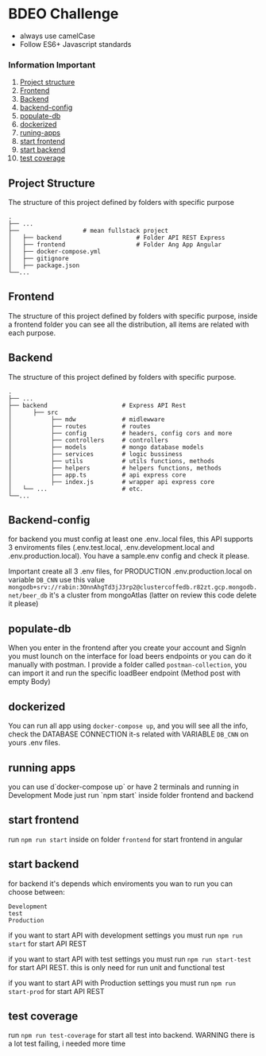 # BDEO Challenge

- always use camelCase
- Follow ES6+ Javascript standards

### Information Important

1. [Project structure](#projectstructure)
2. [Frontend](#frontend)
3. [Backend](#backend)
4. [backend-config](#backend-config)
5. [populate-db](#populate-db)
6. [dockerized](#dockerized)
7. [runing-apps](#runing-apps)
8. [start frontend](#startfront)
9. [start backend](#startback)
10. [test coverage](#unittest)

## Project Structure

<a name="projectstructure"/>

The structure of this project defined by folders with specific purpose

```
.
├── ...
├──                  # mean fullstack project
│   ├── backend                     # Folder API REST Express
│   ├── frontend                    # Folder Ang App Angular
│   ├── docker-compose.yml
│   ├── gitignore
│   ├── package.json
└──...
```

## Frontend

<a name="frontend"/>

The structure of this project defined by folders with specific purpose, inside a frontend folder you can see all the distribution, all items are related with each purpose.

## Backend

<a name="backend"/>

The structure of this project defined by folders with specific purpose.

```
.
├── ...
├── backend                     # Express API Rest
│      ├── src
│           ├── mdw             # midlewware
│           ├── routes          # routes
│           ├── config          # headers, config cors and more
│           ├── controllers     # controllers
│           ├── models          # mongo database models
│           ├── services        # logic bussiness
│           ├── utils           # utils functions, methods
│           ├── helpers         # helpers functions, methods
│           ├── app.ts          # api express core
│           ├── index.js        # wrapper api express core
│   └── ...                     # etc.
└──...
```

## Backend-config

<a name="backend-config"/>
for backend you must config at least one .env.<enviroment-name>.local files, this API supports 3 enviroments files (.env.test.local, .env.development.local and .env.production.local). You have a sample.env config and check it please.

Important create all 3 .env files, for PRODUCTION .env.production.local on variable `DB_CNN` use this value `mongodb+srv://rabin:3OnnAhgTd3jJ3rp2@clustercoffedb.r82zt.gcp.mongodb.net/beer_db` it's a cluster from mongoAtlas (latter on review this code delete it please)

## populate-db

<a name="populate-db"/>

When you enter in the frontend after you create your account and SignIn you must lounch on the interface for load beers endpoints or you can do it manually with postman. I provide a folder called `postman-collection`, you can import it and run the specific loadBeer endpoint (Method post with empty Body)

## dockerized

<a name="dockerized"/>

You can run all app using `docker-compose up`, and you will see all the info, check the DATABASE CONNECTION it-s related with VARIABLE `DB_CNN` on yours .env files.

## running apps

<a name="runing-apps"/>
you can use d`docker-compose up` or have 2 terminals and running in Development Mode just run `npm start` inside folder frontend and backend

## start frontend

<a name="startfront"/>

run `npm run start` inside on folder `frontend` for start frontend in angular

## start backend

<a name="startback"/>

for backend it's depends which enviroments you wan to run you can choose between:

```
Development
test
Production
```

if you want to start API with development settings you must run `npm run start` for start API REST

if you want to start API with test settings you must run `npm run start-test` for start API REST. this is only need for run unit and functional test

if you want to start API with Production settings you must run `npm run start-prod` for start API REST

## test coverage

<a name="unittest"/>

run `npm run test-coverage` for start all test into backend. WARNING there is a lot test failing, i needed more time

